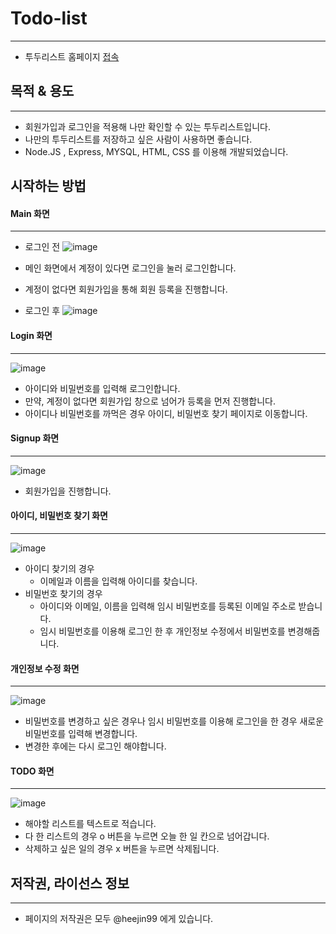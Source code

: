 # Todo-list
***
- 투두리스트 홈페이지 [접속](https://heetodo.ml/api)

## 목적 & 용도
***
- 회원가입과 로그인을 적용해 나만 확인할 수 있는 투두리스트입니다.
- 나만의 투두리스트를 저장하고 싶은 사람이 사용하면 좋습니다.
- Node.JS , Express, MYSQL, HTML, CSS 를 이용해 개발되었습니다.

## 시작하는 방법
#### Main 화면
***
- 로그인 전
![image](https://user-images.githubusercontent.com/60311404/133748169-9b3bc3e3-42f2-444e-a8db-6db75a13ccb2.png)

- 메인 화면에서 계정이 있다면 로그인을 눌러 로그인합니다.
- 계정이 없다면 회원가입을 통해 회원 등록을 진행합니다.

- 로그인 후
![image](https://user-images.githubusercontent.com/60311404/133753110-3ade2159-4fe3-45d7-96f4-c34fc876d614.png)


#### Login 화면
***
![image](https://user-images.githubusercontent.com/60311404/133749664-b5e23ba2-99fb-4849-a211-751b0344afc6.png)
- 아이디와 비밀번호를 입력해 로그인합니다.
- 만약, 계정이 없다면 회원가입 창으로 넘어가 등록을 먼저 진행합니다.
- 아이디나 비밀번호를 까먹은 경우 아이디, 비밀번호 찾기 페이지로 이동합니다.


#### Signup 화면
***
![image](https://user-images.githubusercontent.com/60311404/133749703-54b1ce5e-fe10-48ab-9409-551c14dc5d33.png)
- 회원가입을 진행합니다.


#### 아이디, 비밀번호 찾기 화면
***
![image](https://user-images.githubusercontent.com/60311404/133753233-28730172-b76f-4e3c-91ce-a26a10774ba1.png)

- 아이디 찾기의 경우
  - 이메일과 이름을 입력해 아이디를 찾습니다.
- 비밀번호 찾기의 경우
  - 아이디와 이메일, 이름을 입력해 임시 비밀번호를 등록된 이메일 주소로 받습니다.
  - 임시 비밀번호를 이용해 로그인 한 후 개인정보 수정에서 비밀번호를 변경해줍니다.


#### 개인정보 수정 화면
***
![image](https://user-images.githubusercontent.com/60311404/133753342-9b0d6aec-d1aa-4f36-b90c-283d57b56112.png)

- 비밀번호를 변경하고 싶은 경우나 임시 비밀번호를 이용해 로그인을 한 경우 새로운 비밀번호를 입력해 변경합니다.
- 변경한 후에는 다시 로그인 해야합니다.

#### TODO 화면
***
![image](https://user-images.githubusercontent.com/60311404/133753519-a77d7250-be03-41d4-a63b-55d608eb8605.png)

- 해야할 리스트를 텍스트로 적습니다.
- 다 한 리스트의 경우 o 버튼을 누르면 오늘 한 일 칸으로 넘어갑니다.
- 삭제하고 싶은 일의 경우 x 버튼을 누르면 삭제됩니다.

## 저작권, 라이선스 정보
***
- 페이지의 저작권은 모두 @heejin99 에게 있습니다.
